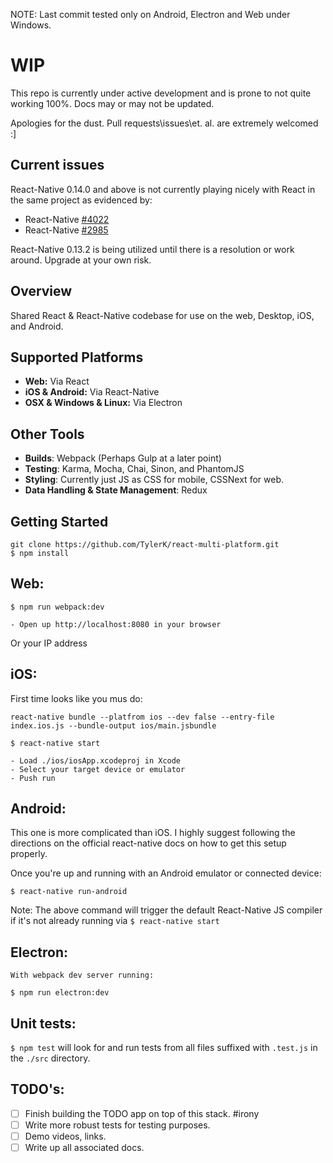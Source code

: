 NOTE: Last commit tested only on Android, Electron and Web under Windows.

# WIP
This repo is currently under active development and is prone to not quite working 100%. Docs may or may not be updated.

Apologies for the dust. Pull requests\issues\et. al. are extremely welcomed :]

## Current issues
React-Native 0.14.0 and above is not currently playing nicely with React in the same project as evidenced by: 

* React-Native [#4022](https://github.com/facebook/react-native/issues/4022)
* React-Native [#2985](https://github.com/facebook/react-native/issues/2985)

React-Native 0.13.2 is being utilized until there is a resolution or work around. Upgrade at your own risk. 

## Overview
Shared React &amp; React-Native codebase for use on the web, Desktop, iOS, and Android.  

## Supported Platforms
* **Web:** Via React
* **iOS & Android:** Via React-Native
* **OSX & Windows & Linux:** Via Electron
 

## Other Tools
* **Builds**: Webpack (Perhaps Gulp at a later point)
* **Testing**: Karma, Mocha, Chai, Sinon, and PhantomJS
* **Styling**: Currently just JS as CSS for mobile, CSSNext for web. 
* **Data Handling & State Management**: Redux

## Getting Started
```
git clone https://github.com/TylerK/react-multi-platform.git
$ npm install
```

## Web:
```
$ npm run webpack:dev

- Open up http://localhost:8080 in your browser
```
Or your IP address

## iOS:
First time looks like you mus do:
```
react-native bundle --platfrom ios --dev false --entry-file index.ios.js --bundle-output ios/main.jsbundle
```

```
$ react-native start

- Load ./ios/iosApp.xcodeproj in Xcode
- Select your target device or emulator
- Push run
```

## Android:
This one is more complicated than iOS. I highly suggest following the directions on the official react-native docs on how to get this setup properly.

Once you're up and running with an Android emulator or connected device:

```
$ react-native run-android
```

Note: The above command will trigger the default React-Native JS compiler if it's not already running via `$ react-native start`

## Electron:
```
With webpack dev server running:

$ npm run electron:dev 
```

## Unit tests:
`$ npm test` will look for and run tests from all files suffixed with `.test.js` in the `./src` directory. 

## TODO's:
* [ ] Finish building the TODO app on top of this stack. #irony 
* [ ] Write more robust tests for testing purposes. 
* [ ] Demo videos, links.
* [ ] Write up all associated docs.
